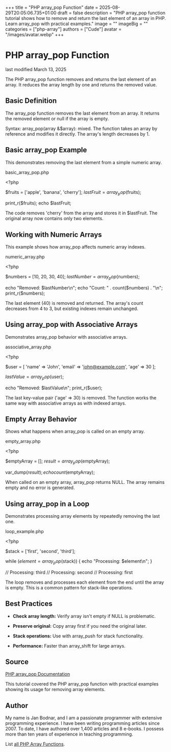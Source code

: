 +++
title = "PHP array_pop Function"
date = 2025-08-29T20:05:06.735+01:00
draft = false
description = "PHP array_pop function tutorial shows how to remove and return the last element of an array in PHP. Learn array_pop with practical examples."
image = ""
imageBig = ""
categories = ["php-array"]
authors = ["Cude"]
avatar = "/images/avatar.webp"
+++

# PHP array_pop Function

last modified March 13, 2025

The PHP array_pop function removes and returns the last element
of an array. It reduces the array length by one and returns the removed value.

## Basic Definition

The array_pop function removes the last element from an array.
It returns the removed element or null if the array is empty.

Syntax: array_pop(array &amp;$array): mixed. The function takes an
array by reference and modifies it directly. The array's length decreases by 1.

## Basic array_pop Example

This demonstrates removing the last element from a simple numeric array.

basic_array_pop.php
  

&lt;?php

$fruits = ['apple', 'banana', 'cherry'];
$lastFruit = array_pop($fruits);

print_r($fruits); 
echo $lastFruit;  

The code removes 'cherry' from the array and stores it in $lastFruit.
The original array now contains only two elements.

## Working with Numeric Arrays

This example shows how array_pop affects numeric array indexes.

numeric_array.php
  

&lt;?php

$numbers = [10, 20, 30, 40];
$lastNumber = array_pop($numbers);

echo "Removed: $lastNumber\n"; 
echo "Count: " . count($numbers) . "\n"; 
print_r($numbers); 

The last element (40) is removed and returned. The array's count decreases
from 4 to 3, but existing indexes remain unchanged.

## Using array_pop with Associative Arrays

Demonstrates array_pop behavior with associative arrays.

associative_array.php
  

&lt;?php

$user = [
    'name' =&gt; 'John',
    'email' =&gt; 'john@example.com',
    'age' =&gt; 30
];

$lastValue = array_pop($user);

echo "Removed: $lastValue\n"; 
print_r($user); 

The last key-value pair ('age' =&gt; 30) is removed. The function works the same
way with associative arrays as with indexed arrays.

## Empty Array Behavior

Shows what happens when array_pop is called on an empty array.

empty_array.php
  

&lt;?php

$emptyArray = [];
$result = array_pop($emptyArray);

var_dump($result); 
echo count($emptyArray); 

When called on an empty array, array_pop returns NULL. The array remains
empty and no error is generated.

## Using array_pop in a Loop

Demonstrates processing array elements by repeatedly removing the last one.

loop_example.php
  

&lt;?php

$stack = ['first', 'second', 'third'];

while ($element = array_pop($stack)) {
    echo "Processing: $element\n";
}

// Processing: third
// Processing: second
// Processing: first

The loop removes and processes each element from the end until the array is
empty. This is a common pattern for stack-like operations.

## Best Practices

- **Check array length:** Verify array isn't empty if NULL is problematic.

- **Preserve original:** Copy array first if you need the original later.

- **Stack operations:** Use with array_push for stack functionality.

- **Performance:** Faster than array_shift for large arrays.

## Source

[PHP array_pop Documentation](https://www.php.net/manual/en/function.array-pop.php)

This tutorial covered the PHP array_pop function with practical
examples showing its usage for removing array elements.

## Author

My name is Jan Bodnar, and I am a passionate programmer with extensive
programming experience. I have been writing programming articles since 2007.
To date, I have authored over 1,400 articles and 8 e-books. I possess more
than ten years of experience in teaching programming.

List [all PHP Array Functions](/php/#php-array).